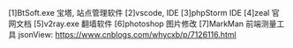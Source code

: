 [1]BtSoft.exe
宝塔, 站点管理软件
[2]vscode,
IDE
[3]phpStorm
IDE
[4]zeal
官网文档
[5]v2ray.exe
翻墙软件
[6]photoshop
图片修改
[7]MarkMan
前端测量工具
jsonView: https://www.cnblogs.com/whycxb/p/7126116.html














